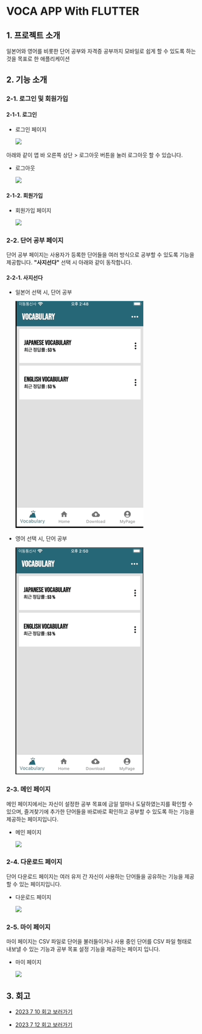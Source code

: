 # VOCA APP With FLUTTER



## 1. 프로젝트 소개

일본어와 영어를 비롯한 단어 공부와 자격증 공부까지 모바일로 쉽게 할 수 있도록 하는 것을 목표로 한 애플리케이션


## 2. 기능 소개

### 2-1. 로그인 및 회원가입


#### 2-1-1. 로그인

- 로그인 페이지

  <image src="https://github.com/092600/Voca_App/blob/master/%EC%9D%B4%EB%AF%B8%EC%A7%80/Login%20Page.gif">

아래와 같이 앱 바 오른쪽 상단 > 로그아웃 버튼을 눌러 로그아웃 할 수 있습니다.

- 로그아웃

  <image src="https://github.com/092600/Voca_App/blob/master/%EC%9D%B4%EB%AF%B8%EC%A7%80/logout.gif">

#### 2-1-2. 회원가입

- 회원가입 페이지

  <image src="https://github.com/092600/Voca_App/blob/master/%EC%9D%B4%EB%AF%B8%EC%A7%80/SignUp%20Page.gif">



### 2-2. 단어 공부 페이지

단어 공부 페이지는 사용자가 등록한 단어들을 여러 방식으로 공부할 수 있도록 기능을 제공합니다. 
**"사지선다"** 선택 시 아래와 같이 동작합니다.

#### 2-2-1. 사지선다

- 일본어 선택 시, 단어 공부

  ![](https://github.com/092600/Voca_App/blob/master/%EC%9D%B4%EB%AF%B8%EC%A7%80/%EC%9D%BC%EB%B3%B8%EC%96%B4%20%EB%8B%A8%EC%96%B4%20%EA%B3%B5%EB%B6%80.gif)


- 영어 선택 시, 단어 공부

  ![](https://github.com/092600/Voca_App/blob/master/%EC%9D%B4%EB%AF%B8%EC%A7%80/%EC%98%81%EC%96%B4%20%EB%8B%A8%EC%96%B4%20%EA%B3%B5%EB%B6%80.gif)
    


### 2-3. 메인 페이지

메인 페이지에서는 자신이 설정한 공부 목표에 금일 얼마나 도달하였는지를 확인할 수 있으며, 즐겨찾기에 추가한 단어들을 바로바로 확인하고 공부할 수 있도록 하는 기능을 제공하는 페이지입니다.

- 메인 페이지

  <image src="https://github.com/092600/Voca_App/blob/master/%EC%9D%B4%EB%AF%B8%EC%A7%80/Home%20Page.gif">


### 2-4. 다운로드 페이지

단어 다운로드 페이지는 여러 유저 간 자신이 사용하는 단어들을 공유하는 기능을 제공할 수 있는 페이지입니다.

- 다운로드 페이지

   <image src="https://github.com/092600/Voca_App/blob/master/%EC%9D%B4%EB%AF%B8%EC%A7%80/Download%20Page.gif">


### 2-5. 마이 페이지

마이 페이지는 CSV 파일로 단어을 불러들이거나 사용 중인 단어를 CSV 파일 형태로 내보낼 수 있는 기능과 공부 목표 설정 기능을 제공하는 페이지 입니다.

- 마이 페이지

  <image src="https://github.com/092600/Voca_App/blob/master/%EC%9D%B4%EB%AF%B8%EC%A7%80/My%20Page.gif">


## 3. 회고

- [2023 7 10 회고 보러가기](https://github.com/092600/Voca_App/blob/master/%ED%9A%8C%EA%B3%A0/2023_07_10_%ED%9A%8C%EA%B3%A0.md)


- [2023 7 12 회고 보러가기](https://github.com/092600/Voca_App/blob/master/%ED%9A%8C%EA%B3%A0/2023_07_10_%ED%9A%8C%EA%B3%A0.md)
